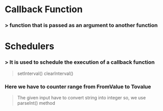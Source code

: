# Callback Function
### > function that is passed as an argument to another function
# Schedulers
### > It is used to schedule the execution of a callback function
> setInterval()
> clearInterval()
### Here we have to counter range from FromValue to Tovalue
> The given input have to convert string into integer so, we use parseInt() method